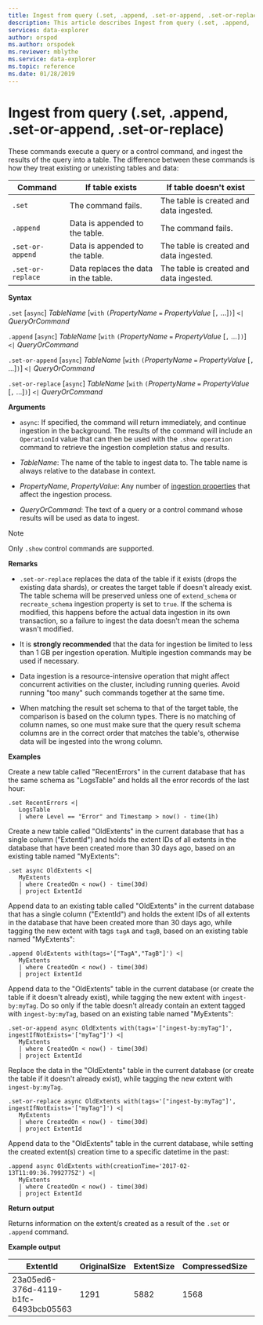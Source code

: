 ```yaml
---
title: Ingest from query (.set, .append, .set-or-append, .set-or-replace) - Azure Data Explorer | Microsoft Docs
description: This article describes Ingest from query (.set, .append, .set-or-append, .set-or-replace) in Azure Data Explorer.
services: data-explorer
author: orspod
ms.author: orspodek
ms.reviewer: mblythe
ms.service: data-explorer
ms.topic: reference
ms.date: 01/28/2019
---
```

# Ingest from query (.set, .append, .set-or-append, .set-or-replace)

These commands execute a query or a control command, and ingest the results of the query
into a table. The difference between these commands is how they treat
existing or unexisting tables and data:

|Command          |If table exists                     |If table doesn't exist                 |
|-----------------|------------------------------------|---------------------------------------|
|`.set`           |The command fails.                  |The table is created and data ingested.|
|`.append`        |Data is appended to the table.      |The command fails.                     |
|`.set-or-append` |Data is appended to the table.      |The table is created and data ingested.|
|`.set-or-replace`|Data replaces the data in the table.|The table is created and data ingested.|

**Syntax**

`.set` [`async`] *TableName* [`with` `(`*PropertyName* `=` *PropertyValue* [`,` ...]`)`] `<|` *QueryOrCommand*

`.append` [`async`] *TableName* [`with` `(`*PropertyName* `=` *PropertyValue* [`,` ...`])`] `<|` *QueryOrCommand*

`.set-or-append` [`async`] *TableName* [`with` `(`*PropertyName* `=` *PropertyValue* [`,` ...]`)`] `<|` *QueryOrCommand*

`.set-or-replace` [`async`] *TableName* [`with` `(`*PropertyName* `=` *PropertyValue* [`,` ...]`)`] `<|` *QueryOrCommand*

**Arguments**

* `async`: If specified, the command will return immediately, and continue
  ingestion in the background. The results of the command will include
  an `OperationId` value that can then be used with the `.show operation`
  command to retrieve the ingestion completion status and results.

* *TableName*: The name of the table to ingest data to.
  The table name is always relative to the database in context.

* *PropertyName*, *PropertyValue*: Any number of
  [ingestion properties](./index.md#ingestion-properties) that affect the ingestion process.

* *QueryOrCommand*: The text of a query or a control command whose results will be used as data
  to ingest.

> [!NOTE]
> Only `.show` control commands are supported.

**Remarks**

* `.set-or-replace` replaces the data of the table if it exists (drops the existing data shards),
  or creates the target table if doesn't already exist.
  The table schema will be preserved unless one of `extend_schema` or `recreate_schema`
  ingestion property is set to `true`. If the schema is modified, this happens before the actual data
  ingestion in its own transaction, so a failure to ingest the data doesn't mean the schema wasn't modified.

* It is **strongly recommended** that the data for ingestion be limited to less than 1 GB per ingestion
  operation. Multiple ingestion commands may be used if necessary.

* Data ingestion is a resource-intensive operation that might affect concurrent activities on the cluster,
  including running queries. Avoid running "too many" such commands together at the same time.

* When matching the result set schema to that of the target table, the comparison is based on the
  column types. There is no matching of column names, so one must make sure that the query result
  schema columns are in the correct order that matches the table's, otherwise data will be ingested into
  the wrong column.
 
**Examples** 

Create a new table called "RecentErrors" in the current database that has the same schema as "LogsTable" and holds all the error records of the last hour:

```kusto
.set RecentErrors <| 
   LogsTable
   | where Level == "Error" and Timestamp > now() - time(1h)
```

Create a new table called "OldExtents" in the current database that has a single column ("ExtentId") 
and holds the extent IDs of all extents in the database that have been created more than 30 days ago,
based on an existing table named "MyExtents":

```kusto
.set async OldExtents <| 
   MyExtents 
   | where CreatedOn < now() - time(30d) 
   | project ExtentId 	
```

Append data to an existing table called "OldExtents" in the current database that has a single column ("ExtentId") 
and holds the extent IDs of all extents in the database that have been created more than 30 days ago,
while tagging the new extent with tags `tagA` and `tagB`, based on an existing table named "MyExtents":

```kusto
.append OldExtents with(tags='["TagA","TagB"]') <| 
   MyExtents 
   | where CreatedOn < now() - time(30d) 
   | project ExtentId 	
```
 
Append data to the "OldExtents" table in the current database (or create the table if it doesn't already exist), 
while tagging the new extent with `ingest-by:myTag`. Do so only if the table doesn't already contain an extent 
tagged with `ingest-by:myTag`, based on an existing table named "MyExtents":

```kusto
.set-or-append async OldExtents with(tags='["ingest-by:myTag"]', ingestIfNotExists='["myTag"]') <| 
   MyExtents 
   | where CreatedOn < now() - time(30d) 
   | project ExtentId 	
```

Replace the data in the "OldExtents" table in the current database (or create the table if it doesn't already exist), 
while tagging the new extent with `ingest-by:myTag`.

```kusto
.set-or-replace async OldExtents with(tags='["ingest-by:myTag"]', ingestIfNotExists='["myTag"]') <| 
   MyExtents 
   | where CreatedOn < now() - time(30d) 
   | project ExtentId 	
```

Append data to the "OldExtents" table in the current database, while setting the created extent(s) creation time
to a specific datetime in the past:

```kusto
.append async OldExtents with(creationTime='2017-02-13T11:09:36.7992775Z') <| 
   MyExtents 
   | where CreatedOn < now() - time(30d) 
   | project ExtentId 	
```

**Return output**
 
Returns information on the extent/s created as a result of the `.set` or `.append` command.

**Example output**

|ExtentId |OriginalSize |ExtentSize |CompressedSize |IndexSize |RowCount | 
|--|--|--|--|--|--|
|23a05ed6-376d-4119-b1fc-6493bcb05563 |1291 |5882 |1568 |4314 |10 |

